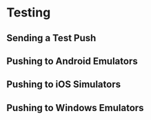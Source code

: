 # Testing

## Sending a Test Push

## Pushing to Android Emulators

## Pushing to iOS Simulators

## Pushing to Windows Emulators

